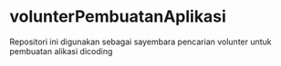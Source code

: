 # volunterPembuatanAplikasi
Repositori ini digunakan sebagai sayembara pencarian volunter untuk pembuatan alikasi dicoding
